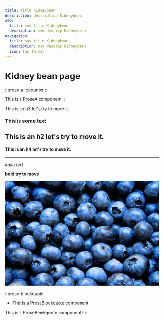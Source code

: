 ```yaml
---
title: title Kidneybean
description: description Kidneybean
seo:
  title: seo title Kidneybean
  description: seo descrip Kidneybean
navigation:
  title: nav title Kidneybean
  description: nav descrip Kidneybean
  icon: fas fa-cat
---
```


# Kidney bean page

::prose-a
  :::counter
  :::

This is a ProseA component
::

This is an h3 let's try to move it.

### This is some text

## This is an h2 let's try to move it.

#### This is an h4 let's try to move it.

---

*italic text*

**bold try to move**

![Luscious blueberries fill the screen](/blueberries.jpg)

::prose-blockquote
- This is a ProseBlockquote component

This is a ProseB~~lockqu~~ote component2
::
